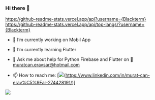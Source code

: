 ### Hi there 👋

https://github-readme-stats.vercel.app/api?username={Blackterm}
https://github-readme-stats.vercel.app/api/top-langs/?username={Blackterm}


- 🔭 I’m currently working on Mobil App
- 🌱 I’m currently learning Flutter
- 💬 Ask me about help for Python Firebase and Flutter on 📧 muratcan.eravsar@hotmail.com

- 📫 How to reach me: [![](https://img.shields.io/badge/LinkedIn-0077B5?style=for-the-badge&logo=linkedin&logoColor=white)(https://www.linkedin.com/in/murat-can-erav%C5%9Far-274428191/)]

[![](https://img.shields.io/badge/-Instagram-C13584?style=flat-quare&labelColor=C13584&logo=instagram&logoColor=white&link=link)](https://www.instagram.com/muratcan.eravsar)


